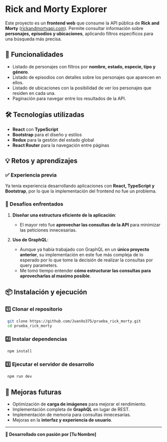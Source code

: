 # Rick and Morty Explorer

Este proyecto es un **frontend web** que consume la API pública de **Rick and Morty** ([rickandmortyapi.com](https://rickandmortyapi.com/)). Permite consultar información sobre **personajes, episodios y ubicaciones**, aplicando filtros específicos para una búsqueda más precisa.

## 🚀 Funcionalidades
- Listado de personajes con filtros por **nombre, estado, especie, tipo y género**.
- Listado de episodios con detalles sobre los personajes que aparecen en ellos.
- Listado de ubicaciones con la posibilidad de ver los personajes que residen en cada una.
- Paginación para navegar entre los resultados de la API.

## 🛠️ Tecnologías utilizadas
- **React** con **TypeScript**
- **Bootstrap** para el diseño y estilos
- **Redux** para la gestión del estado global
- **React Router** para la navegación entre páginas

## 💡 Retos y aprendizajes
### ✅ Experiencia previa
Ya tenía experiencia desarrollando aplicaciones con **React, TypeScript y Bootstrap**, por lo que la implementación del frontend no fue un problema.

### 🤯 Desafíos enfrentados
1. **Diseñar una estructura eficiente de la aplicación**: 
   - El mayor reto fue **aprovechar las consultas de la API** para minimizar las peticiones innecesarias.

2. **Uso de GraphQL**:
   - Aunque ya había trabajado con GraphQL en un **único proyecto anterior**, su implementación en este fue más compleja de lo esperado por lo que tome la decisión de realizar la consultas por query parameters.
   - Me tomó tiempo entender **cómo estructurar las consultas para aprovecharlas al maximo posible**.

## 📦 Instalación y ejecución
### 1️⃣ Clonar el repositorio
```sh
 git clone https://github.com/JuanXo375/prueba_rick_morty.git
 cd prueba_rick_morty
```

### 2️⃣ Instalar dependencias
```sh
 npm install
```

### 3️⃣ Ejecutar el servidor de desarrollo
```sh
 npm run dev
```

## 📌 Mejoras futuras
- Optimización de **carga de imágenes** para mejorar el rendimiento.
- Implementación completa de **GraphQL** en lugar de REST.
- Implementación de memoria para consultas innecesarias.
- Mejoras en la **interfaz y experiencia de usuario**.

---
**🚀 Desarrollado con pasión por [Tu Nombre]**
